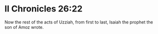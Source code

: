 # II Chronicles 26:22

Now the rest of the acts of Uzziah, from first to last, Isaiah the prophet the son of Amoz wrote.
